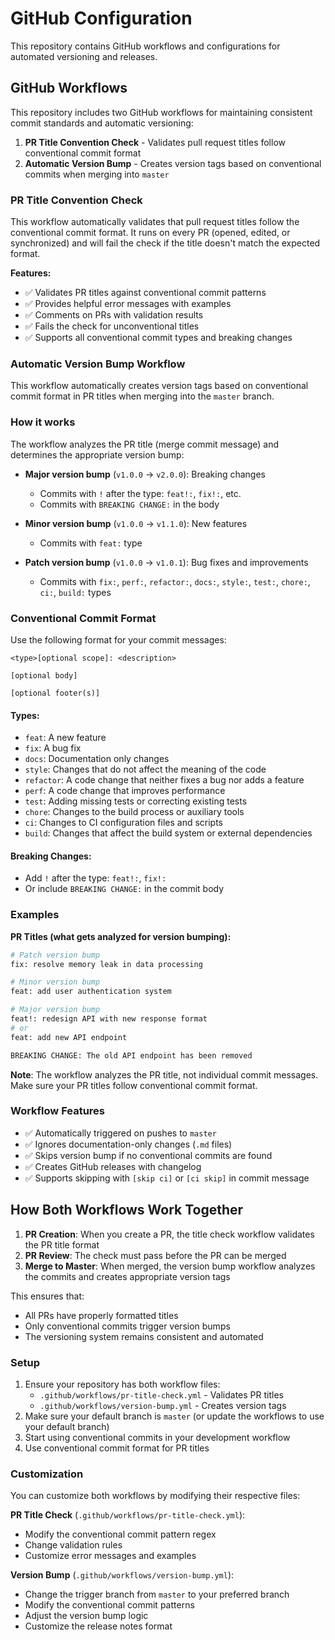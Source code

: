 # GitHub Configuration

This repository contains GitHub workflows and configurations for automated versioning and releases.

## GitHub Workflows

This repository includes two GitHub workflows for maintaining consistent commit standards and automatic versioning:

1. **PR Title Convention Check** - Validates pull request titles follow conventional commit format
2. **Automatic Version Bump** - Creates version tags based on conventional commits when merging into `master`

### PR Title Convention Check

This workflow automatically validates that pull request titles follow the conventional commit format. It runs on every PR (opened, edited, or synchronized) and will fail the check if the title doesn't match the expected format.

**Features:**
- ✅ Validates PR titles against conventional commit patterns
- ✅ Provides helpful error messages with examples
- ✅ Comments on PRs with validation results
- ✅ Fails the check for unconventional titles
- ✅ Supports all conventional commit types and breaking changes

### Automatic Version Bump Workflow

This workflow automatically creates version tags based on conventional commit format in PR titles when merging into the `master` branch.

### How it works

The workflow analyzes the PR title (merge commit message) and determines the appropriate version bump:

- **Major version bump** (`v1.0.0` → `v2.0.0`): Breaking changes
  - Commits with `!` after the type: `feat!:`, `fix!:`, etc.
  - Commits with `BREAKING CHANGE:` in the body

- **Minor version bump** (`v1.0.0` → `v1.1.0`): New features
  - Commits with `feat:` type

- **Patch version bump** (`v1.0.0` → `v1.0.1`): Bug fixes and improvements
  - Commits with `fix:`, `perf:`, `refactor:`, `docs:`, `style:`, `test:`, `chore:`, `ci:`, `build:` types

### Conventional Commit Format

Use the following format for your commit messages:

```
<type>[optional scope]: <description>

[optional body]

[optional footer(s)]
```

#### Types:
- `feat`: A new feature
- `fix`: A bug fix
- `docs`: Documentation only changes
- `style`: Changes that do not affect the meaning of the code
- `refactor`: A code change that neither fixes a bug nor adds a feature
- `perf`: A code change that improves performance
- `test`: Adding missing tests or correcting existing tests
- `chore`: Changes to the build process or auxiliary tools
- `ci`: Changes to CI configuration files and scripts
- `build`: Changes that affect the build system or external dependencies

#### Breaking Changes:
- Add `!` after the type: `feat!:`, `fix!:`
- Or include `BREAKING CHANGE:` in the commit body

### Examples

**PR Titles (what gets analyzed for version bumping):**

```bash
# Patch version bump
fix: resolve memory leak in data processing

# Minor version bump  
feat: add user authentication system

# Major version bump
feat!: redesign API with new response format
# or
feat: add new API endpoint

BREAKING CHANGE: The old API endpoint has been removed
```

**Note**: The workflow analyzes the PR title, not individual commit messages. Make sure your PR titles follow conventional commit format.

### Workflow Features

- ✅ Automatically triggered on pushes to `master`
- ✅ Ignores documentation-only changes (`.md` files)
- ✅ Skips version bump if no conventional commits are found
- ✅ Creates GitHub releases with changelog
- ✅ Supports skipping with `[skip ci]` or `[ci skip]` in commit message

## How Both Workflows Work Together

1. **PR Creation**: When you create a PR, the title check workflow validates the PR title format
2. **PR Review**: The check must pass before the PR can be merged
3. **Merge to Master**: When merged, the version bump workflow analyzes the commits and creates appropriate version tags

This ensures that:
- All PRs have properly formatted titles
- Only conventional commits trigger version bumps
- The versioning system remains consistent and automated

### Setup

1. Ensure your repository has both workflow files:
   - `.github/workflows/pr-title-check.yml` - Validates PR titles
   - `.github/workflows/version-bump.yml` - Creates version tags
2. Make sure your default branch is `master` (or update the workflows to use your default branch)
3. Start using conventional commits in your development workflow
4. Use conventional commit format for PR titles

### Customization

You can customize both workflows by modifying their respective files:

**PR Title Check** (`.github/workflows/pr-title-check.yml`):
- Modify the conventional commit pattern regex
- Change validation rules
- Customize error messages and examples

**Version Bump** (`.github/workflows/version-bump.yml`):
- Change the trigger branch from `master` to your preferred branch
- Modify the conventional commit patterns
- Adjust the version bump logic
- Customize the release notes format